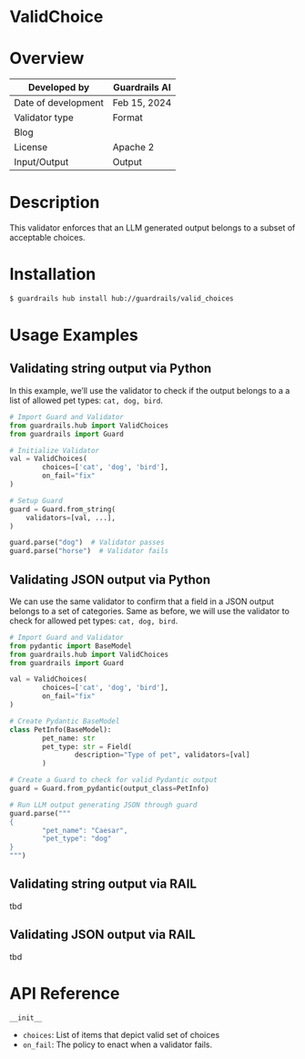 # ValidChoice

# Overview

| Developed by | Guardrails AI |
| --- | --- |
| Date of development | Feb 15, 2024 |
| Validator type | Format |
| Blog |  |
| License | Apache 2 |
| Input/Output | Output |

# Description

This validator enforces that an LLM generated output belongs to a subset of acceptable choices.

# Installation

```bash
$ guardrails hub install hub://guardrails/valid_choices
```

# Usage Examples

## Validating string output via Python

In this example, we’ll use the validator to check if the output belongs to a a list of allowed pet types: `cat, dog, bird`.

```python
# Import Guard and Validator
from guardrails.hub import ValidChoices
from guardrails import Guard

# Initialize Validator
val = ValidChoices(
		choices=['cat', 'dog', 'bird'],
		on_fail="fix"
)

# Setup Guard
guard = Guard.from_string(
    validators=[val, ...],
)

guard.parse("dog")  # Validator passes
guard.parse("horse")  # Validator fails
```

## Validating JSON output via Python

We can use the same validator to confirm that a field in a JSON output belongs to a set of categories. Same as before, we will use the validator to check for allowed pet types: `cat, dog, bird`.

```python
# Import Guard and Validator
from pydantic import BaseModel
from guardrails.hub import ValidChoices
from guardrails import Guard

val = ValidChoices(
		choices=['cat', 'dog', 'bird'],
		on_fail="fix"
)

# Create Pydantic BaseModel
class PetInfo(BaseModel):
		pet_name: str
		pet_type: str = Field(
				description="Type of pet", validators=[val]
		)

# Create a Guard to check for valid Pydantic output
guard = Guard.from_pydantic(output_class=PetInfo)

# Run LLM output generating JSON through guard
guard.parse("""
{
		"pet_name": "Caesar",
		"pet_type": "dog"
}
""")
```

## Validating string output via RAIL

tbd

## Validating JSON output via RAIL

tbd

# API Reference

`__init__`

- `choices`: List of items that depict valid set of choices
- `on_fail`: The policy to enact when a validator fails.
